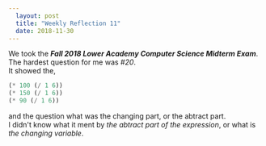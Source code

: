 ```yaml
---
  layout: post
  title: "Weekly Reflection 11"
  date: 2018-11-30
---
```


We took the ***Fall 2018 Lower Academy Computer Science Midterm Exam***.  
The hardest question for me was *#20*.  
It showed the,
```scheme
(* 100 (/ 1 6))
(* 150 (/ 1 6))
(* 90 (/ 1 6))
```
and the question what was the changing part, or the abtract part.  
I didn't know what it ment by *the abtract part of the expression*, or what is *the changing variable*.
